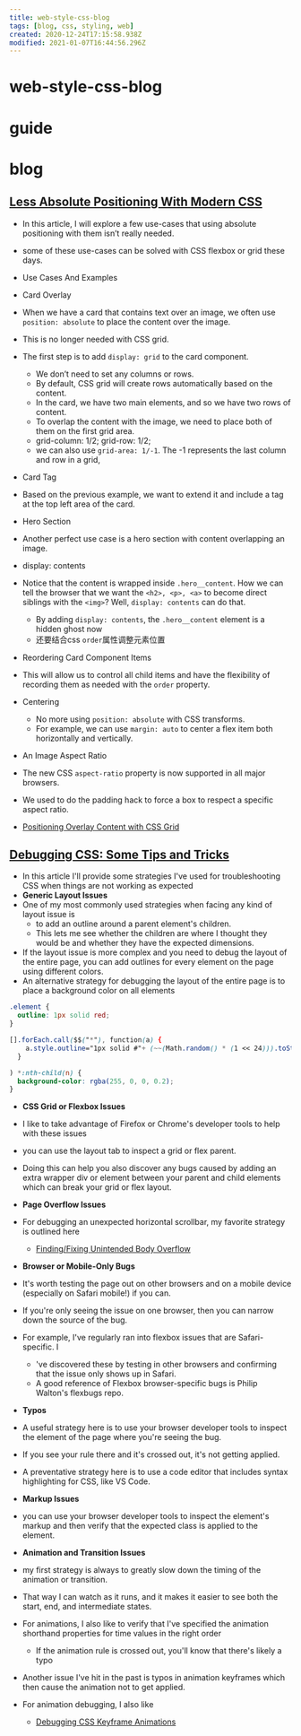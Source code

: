 ```yaml
---
title: web-style-css-blog
tags: [blog, css, styling, web]
created: 2020-12-24T17:15:58.938Z
modified: 2021-01-07T16:44:56.296Z
---
```


# web-style-css-blog

# guide

# blog

## [Less Absolute Positioning With Modern CSS](https://ishadeed.com/article/less-absolute-positioning-modern-css/)

- In this article, I will explore a few use-cases that using absolute positioning with them isn’t really needed.
- some of these use-cases can be solved with CSS flexbox or grid these days.

- Use Cases And Examples

- Card Overlay
- When we have a card that contains text over an image, we often use `position: absolute` to place the content over the image. 
- This is no longer needed with CSS grid.
- The first step is to add `display: grid` to the card component. 
  - We don’t need to set any columns or rows.
  - By default, CSS grid will create rows automatically based on the content. 
  - In the card, we have two main elements, and so we have two rows of content.
  - To overlap the content with the image, we need to place both of them on the first grid area.
  - grid-column: 1/2; grid-row: 1/2; 
  - we can also use `grid-area: 1/-1`. The -1 represents the last column and row in a grid, 

- Card Tag
- Based on the previous example, we want to extend it and include a tag at the top left area of the card.

- Hero Section
- Another perfect use case is a hero section with content overlapping an image.

- display: contents
- Notice that the content is wrapped inside `.hero__content`. How we can tell the browser that we want the `<h2>, <p>, <a>` to become direct siblings with the `<img>`? Well,  `display: contents` can do that.
  - By adding `display: contents`, the `.hero__content` element is a hidden ghost now
  - 还要结合css `order`属性调整元素位置

- Reordering Card Component Items
- This will allow us to control all child items and have the flexibility of recording them as needed with the `order` property.

- Centering
  - No more using `position: absolute` with CSS transforms. 
  - For example, we can use `margin: auto` to center a flex item both horizontally and vertically.

- An Image Aspect Ratio
- The new CSS `aspect-ratio` property is now supported in all major browsers. 
- We used to do the padding hack to force a box to respect a specific aspect ratio.

- [Positioning Overlay Content with CSS Grid](https://css-tricks.com/positioning-overlay-content-with-css-grid/)

## [Debugging CSS: Some Tips and Tricks](https://dev.to/sheelah_b/debugging-css-some-tips-and-tricks-bek)

- In this article I'll provide some strategies I've used for troubleshooting CSS when things are not working as expected
- **Generic Layout Issues**
- One of my most commonly used strategies when facing any kind of layout issue is 
  - to add an outline around a parent element's children. 
  - This lets me see whether the children are where I thought they would be and whether they have the expected dimensions. 
- If the layout issue is more complex and you need to debug the layout of the entire page, you can add outlines for every element on the page using different colors.
- An alternative strategy for debugging the layout of the entire page is to place a background color on all elements

```CSS
.element {
  outline: 1px solid red;
}

[].forEach.call($$("*"), function(a) {
    a.style.outline="1px solid #"+ (~~(Math.random() * (1 << 24))).toString(16)
  }

) *:nth-child(n) {
  background-color: rgba(255, 0, 0, 0.2);
}
```

- **CSS Grid or Flexbox Issues**
- I like to take advantage of Firefox or Chrome's developer tools to help with these issues
- you can use the layout tab to inspect a grid or flex parent.
- Doing this can help you also discover any bugs caused by adding an extra wrapper div or element between your parent and child elements which can break your grid or flex layout.

- **Page Overflow Issues**
- For debugging an unexpected horizontal scrollbar, my favorite strategy is outlined here
  - [Finding/Fixing Unintended Body Overflow](https://css-tricks.com/findingfixing-unintended-body-overflow/)

- **Browser or Mobile-Only Bugs**
- It's worth testing the page out on other browsers and on a mobile device (especially on Safari mobile!) if you can. 
- If you're only seeing the issue on one browser, then you can narrow down the source of the bug.
- For example, I've regularly ran into flexbox issues that are Safari-specific. I
  - 've discovered these by testing in other browsers and confirming that the issue only shows up in Safari. 
  - A good reference of Flexbox browser-specific bugs is Philip Walton's flexbugs repo.

- **Typos**
- A useful strategy here is to use your browser developer tools to inspect the element of the page where you're seeing the bug. 
- If you see your rule there and it's crossed out, it's not getting applied.
- A preventative strategy here is to use a code editor that includes syntax highlighting for CSS, like VS Code.

- **Markup Issues**
- you can use your browser developer tools to inspect the element's markup and then verify that the expected class is applied to the element.

- **Animation and Transition Issues**
- my first strategy is always to greatly slow down the timing of the animation or transition. 
- That way I can watch as it runs, and it makes it easier to see both the start, end, and intermediate states.
- For animations, I also like to verify that I've specified the animation shorthand properties for time values in the right order
  - If the animation rule is crossed out, you'll know that there's likely a typo
- Another issue I've hit in the past is typos in animation keyframes which then cause the animation not to get applied.
- For animation debugging, I also like 
  - [Debugging CSS Keyframe Animations](https://css-tricks.com/debugging-css-keyframe-animations/)
